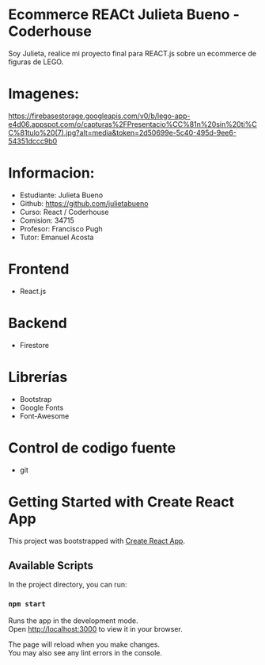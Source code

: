 # Ecommerce REACt Julieta Bueno - Coderhouse
Soy Julieta, realice mi proyecto final para REACT.js sobre un ecommerce de figuras de LEGO. 
# Imagenes:
https://firebasestorage.googleapis.com/v0/b/lego-app-e4d06.appspot.com/o/capturas%2FPresentacio%CC%81n%20sin%20ti%CC%81tulo%20(7).jpg?alt=media&token=2d50699e-5c40-495d-9ee6-54351dccc9b0




# Informacion:
- Estudiante: Julieta Bueno
- Github: https://github.com/julietabueno
- Curso: React / Coderhouse
- Comision: 34715
- Profesor: Francisco Pugh
- Tutor: Emanuel Acosta

# Frontend
- React.js

# Backend
- Firestore

# Librerías
- Bootstrap
- Google Fonts
- Font-Awesome

# Control de codigo fuente
- git

# Getting Started with Create React App

This project was bootstrapped with [Create React App](https://github.com/facebook/create-react-app).

## Available Scripts

In the project directory, you can run:

### `npm start`

Runs the app in the development mode.\
Open [http://localhost:3000](http://localhost:3000) to view it in your browser.

The page will reload when you make changes.\
You may also see any lint errors in the console.

